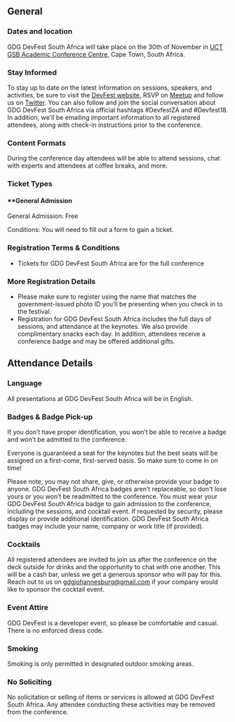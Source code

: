 ## General

### Dates and location

GDG DevFest South Africa will take place on the 30th of November in [UCT GSB Academic Conference Centre,](https://goo.gl/maps/HBpwkqeTuWDmgpxo8) Cape Town, South Africa.

### Stay Informed

To stay up to date on the latest information on sessions, speakers, and activities, be sure to visit the [DevFest website](https://devfest.co.za), RSVP on [Meetup]( https://www.meetup.com/GDGJohannesburg/) and follow us on [Twitter](https://twitter.com/GDGJohannesburg). You can also follow and join the social conversation about GDG DevFest South Africa via official hashtags #DevfestZA and #Devfest18. In addition, we'll be emailing important information to all registered attendees, along with check-in instructions prior to the conference.

### Content Formats

During the conference day attendees will be able to attend sessions, chat with experts and attendees at coffee breaks, and more.

### Ticket Types

#### **General Admission

General Admission: Free

Conditions: You will need to fill out a form to gain a ticket. 
  

### Registration Terms & Conditions

- Tickets for GDG DevFest South Africa are for the full conference


### More Registration Details

- Please make sure to register using the name that matches the government-issued photo ID you’ll be presenting when you check in to the festival. 
- Registration for GDG DevFest South Africa includes the full days of sessions, and attendance at the keynotes. We also provide complimentary snacks each day. In addition, attendees receive a conference badge and may be offered additional gifts.  
  

## Attendance Details

### Language

All presentations at GDG DevFest South Africa will be in English.
  

### Badges & Badge Pick-up

If you don’t have proper identification, you won’t be able to receive a badge and won’t be admitted to the conference.

Everyone is guaranteed a seat for the keynotes but the best seats will be assigned on a first-come, first-served basis. So make sure to come in on time!

Please note, you may not share, give, or otherwise provide your badge to anyone. GDG DevFest South Africa badges aren’t replaceable, so don't lose yours or you won’t be readmitted to the conference. You must wear your GDG DevFest South Africa badge to gain admission to the conference, including the sessions, and cocktail event. If requested by security, please display or provide additional identification. GDG DevFest South Africa badges may include your name, company or work title (if provided).

  
### Cocktails

All registered attendees are invited to join us after the conference on the deck outside for drinks and the opportunity to chat with one another. This will be a cash bar, unless we get a generous sponsor who will pay for this. Reach out to us on [gdgjohannesburg@gmail.com](mailto:gdgjohannesburg@gmail.com) if your company would like to sponsor the cocktail event.

  
### Event Attire

GDG DevFest is a developer event, so please be comfortable and casual. There is no enforced dress code.


### Smoking

Smoking is only permitted in designated outdoor smoking areas.

### No Soliciting

No solicitation or selling of items or services is allowed at GDG DevFest South Africa. Any attendee conducting these activities may be removed from the conference.
